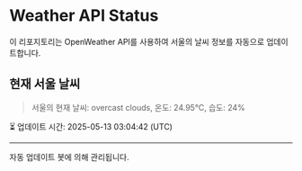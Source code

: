 
# Weather API Status

이 리포지토리는 OpenWeather API를 사용하여 서울의 날씨 정보를 자동으로 업데이트합니다.

## 현재 서울 날씨
> 서울의 현재 날씨: overcast clouds, 온도: 24.95°C, 습도: 24%

⏳ 업데이트 시간: 2025-05-13 03:04:42 (UTC)

---
자동 업데이트 봇에 의해 관리됩니다.
